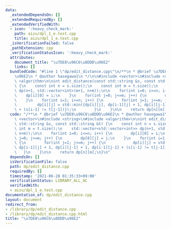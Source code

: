 ```yaml
---
data:
  _extendedDependsOn: []
  _extendedRequiredBy: []
  _extendedVerifiedWith:
  - icon: ':heavy_check_mark:'
    path: aizu/dpl_1_e.test.cpp
    title: aizu/dpl_1_e.test.cpp
  _isVerificationFailed: false
  _pathExtension: cpp
  _verificationStatusIcon: ':heavy_check_mark:'
  attributes:
    document_title: "\u7DE8\u96C6\u8DDD\u96E2"
    links: []
  bundledCode: "#line 1 \"dp/edit_distance.cpp\"\n/**\n * @brief \u7DE8\u96C6\u8DDD\
    \u96E2\n * @author hasegawa1\n */\n\n#include <vector>\n#include <string>\n#include\
    \ <algorithm>\n\nint edit_distance(const std::string &s, const std::string &t)\
    \ {\n    const int n = s.size();\n    const int m = t.size();\n    std::vector<std::vector<int>>\
    \ dp(n+1, std::vector<int>(m+1, n+m));\n\n    for(int i=0; i<=n; i++) {\n    \
    \    dp[i][0] = i;\n    }\n    for(int j=0; j<=m; j++) {\n        dp[0][j] = j;\n\
    \    }\n    for(int i=1; i<=n; i++) {\n        for(int j=1; j<=m; j++) {\n   \
    \         dp[i][j] = std::min({dp[i][j], dp[i-1][j] + 1, dp[i][j-1] + 1, dp[i-1][j-1]\
    \ + (s[i-1] != t[j-1])});\n        }\n    }\n\n    return dp[n][m];\n}\n"
  code: "/**\n * @brief \u7DE8\u96C6\u8DDD\u96E2\n * @author hasegawa1\n */\n\n#include\
    \ <vector>\n#include <string>\n#include <algorithm>\n\nint edit_distance(const\
    \ std::string &s, const std::string &t) {\n    const int n = s.size();\n    const\
    \ int m = t.size();\n    std::vector<std::vector<int>> dp(n+1, std::vector<int>(m+1,\
    \ n+m));\n\n    for(int i=0; i<=n; i++) {\n        dp[i][0] = i;\n    }\n    for(int\
    \ j=0; j<=m; j++) {\n        dp[0][j] = j;\n    }\n    for(int i=1; i<=n; i++)\
    \ {\n        for(int j=1; j<=m; j++) {\n            dp[i][j] = std::min({dp[i][j],\
    \ dp[i-1][j] + 1, dp[i][j-1] + 1, dp[i-1][j-1] + (s[i-1] != t[j-1])});\n     \
    \   }\n    }\n\n    return dp[n][m];\n}\n"
  dependsOn: []
  isVerificationFile: false
  path: dp/edit_distance.cpp
  requiredBy: []
  timestamp: '2021-06-28 01:35:33+09:00'
  verificationStatus: LIBRARY_ALL_AC
  verifiedWith:
  - aizu/dpl_1_e.test.cpp
documentation_of: dp/edit_distance.cpp
layout: document
redirect_from:
- /library/dp/edit_distance.cpp
- /library/dp/edit_distance.cpp.html
title: "\u7DE8\u96C6\u8DDD\u96E2"
---
```

